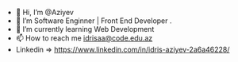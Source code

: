 - 👋 Hi, I’m @Aziyev
- 👀 I’m Software Enginner |  Front End Developer .
- 🌱 I’m currently learning Web Development
- 📫 How to reach me idrisaa@code.edu.az
- Linkedin => https://www.linkedin.com/in/idris-aziyev-2a6a46228/
